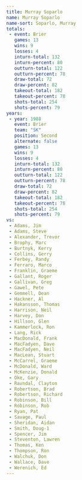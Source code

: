 ```yaml
---
title: Murray Soparlo
name: Murray Soparlo
name-sort: Soparlo, Murray
totals:
 - event: Brier
   games: 13
   wins: 9
   losses: 4
   inturn-total: 132
   inturn-percent: 80
   outturn-total: 122
   outturn-percent: 78
   draw-total: 72
   draw-percent: 82
   takeout-total: 182
   takeout-percent: 78
   shots-total: 254
   shots-percent: 79
years:
 - year: 1988
   event: Brier
   team: "SK"
   position: Second
   alternate: false
   games: 13
   wins: 9
   losses: 4
   inturn-total: 132
   inturn-percent: 80
   outturn-total: 122
   outturn-percent: 78
   draw-total: 72
   draw-percent: 82
   takeout-total: 182
   takeout-percent: 78
   shots-total: 254
   shots-percent: 79
vs:
 - Adams, Jim
 - Adams, Steve
 - Alexander, Trevor
 - Brophy, Marc
 - Burtnyk, Kerry
 - Collins, Gerry
 - Ferbey, Randy
 - Ferraro, Marco
 - Franklin, Graeme
 - Gallant, Roger
 - Gallivan, Greg
 - Gawel, Pete
 - Gemmell, Dean
 - Hackner, Al
 - Hakansson, Thomas
 - Harrison, Neil
 - Harvey, Don
 - Hillson, Glen
 - Kammerlock, Ron
 - Lang, Rick
 - MacDonald, Frank
 - MacFadyen, Dave
 - MacFadyen, Neil
 - MacLean, Stuart
 - McCarrel, Graeme
 - McDonald, Ward
 - McKenzie, Donald
 - Oke, Gary
 - Ravndal, Clayton
 - Robertson, Brad
 - Robertson, Richard
 - Robinson, Bill
 - Robinson, Rob
 - Ryan, Pat
 - Savage, Paul
 - Sheridan, Aidan
 - Smith, Doug-1
 - Spencer, Jim
 - Steventon, Lawren
 - Thomas, Ken
 - Thompson, Ron
 - Walchuk, Don
 - Wallace, Dave
 - Werenich, Ed
---
```

